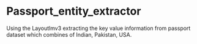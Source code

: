 # Passport_entity_extractor
Using the Layoutlmv3 extracting the key value information from passport dataset which combines of Indian, Pakistan, USA.
